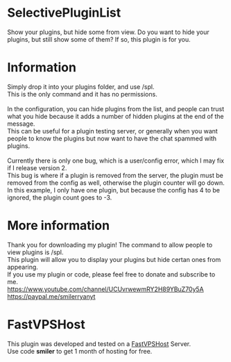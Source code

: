 # SelectivePluginList
Show your plugins, but hide some from view.
Do you want to hide your plugins, but still show some of them? If so, this plugin is for you.<br>

# Information
Simply drop it into your plugins folder, and use /spl.<br>
This is the only command and it has no permissions.<br>
<br>
In the configuration, you can hide plugins from the list, and people can trust what you hide because it adds a number of hidden plugins at the end of the message.<br>
This can be useful for a plugin testing server, or generally when you want people to know the plugins but now want to have the chat spammed with plugins.<br>
<br>
Currently there is only one bug, which is a user/config error, which I may fix if I release version 2.<br>
This bug is where if a plugin is removed from the server, the plugin must be removed from the config as well, otherwise the plugin counter will go down.<br>
In this example, I only have one plugin, but because the config has 4 to be ignored, the plugin count goes to -3.<br>

# More information
Thank you for downloading my plugin! The command to allow people to view plugins is /spl.<br>
This plugin will allow you to display your plugins but hide certan ones from appearing.<br>
If you use my plugin or code, please feel free to donate and subscribe to me.<br>
https://www.youtube.com/channel/UCUvrwewmRY2H89YBuZ70y5A<br>
https://paypal.me/smilerryanyt<br>

# FastVPSHost
This plugin was developed and tested on a [FastVPSHost](https://fastvpshost.com/aff.php?aff=1) Server.<br>
Use code **smiler** to get 1 month of hosting for free.
